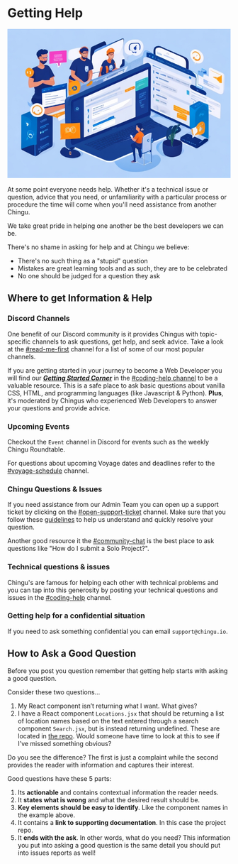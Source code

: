 # Getting Help

![Web Developers helping each other](./assets/WebDevs_helping_each_other.jpeg)

At some point everyone needs help. Whether it's a technical issue or question, advice that you need, or unfamiliarity with a particular process or procedure the time will come when you'll need  assistance from another Chingu.

We take great pride in helping one another be the best developers we can be.

There's no shame in asking for help and at Chingu we believe:

- There's no such thing as a "stupid" question
- Mistakes are great learning tools and as such, they are to be celebrated
- No one should be judged for a question they ask

## Where to get Information & Help

### Discord Channels

One benefit of our Discord community is it provides Chingus with
topic-specific channels to ask questions, get help, and seek advice. Take a
look at the [#read-me-first](https://discord.com/channels/330284646283608064/768860298965942323) channel for a list of some of our most popular channels.

If you are getting started in your journey to become a Web Developer you will
find our [**_Getting Started Corner_**](https://discord.com/channels/330284646283608064/1201180186717196368) in the [#coding-help channel](https://discord.com/channels/330284646283608064/1047615334703714394) to be a valuable resource. This is a
safe place to ask basic questions about vanilla CSS, HTML, and programming
languages (like Javascript & Python). **Plus**, it's moderated by Chingus who
experienced Web Developers to answer your questions and provide advice.

### Upcoming Events

Checkout the `Event` channel in Discord for events such as the weekly Chingu Roundtable.

For questions about upcoming Voyage dates and deadlines refer to the
[#voyage-schedule](https://discord.com/channels/330284646283608064/913775964138393611)
channel.

### Chingu Questions & Issues
  
If you need assistance from our Admin Team you can open up a support ticket
by clicking on the [#open-support-ticket](https://discord.com/channels/330284646283608064/1105911757177888908) channel. Make sure that you follow these [guidelines](#how-to-ask-a-good-question) to help us understand and quickly resolve your question.

Another good resource it the [#community-chat](https://discord.com/channels/330284646283608064/578606247448936448) is the best place to ask questions
like "How do I submit a Solo Project?".
  
### Technical questions & issues
  
Chingu's are famous for helping each other with technical problems and you
can tap into this generosity by posting your technical questions and issues
in the [#coding-help](https://discord.com/channels/330284646283608064/1047615334703714394) channel.

### Getting help for a confidential situation
  
If you need to ask something confidential you can email `support@chingu.io`.

## How to Ask a Good Question

Before you post you question remember that getting help starts with asking a good question.

Consider these two questions…

1. My React component isn’t returning what I want. What gives?
2. I have a React component `Locations.jsx` that should be returning a list of location names based on the text entered through a search component `Search.jsx`, but is instead returning undefined. These are located in [the repo](https://github.com/jdmedlock/meteorite). Would someone have time to look at this to see if I’ve missed something obvious?

Do you see the difference? The first is just a complaint while the second provides the reader with information and captures their interest.

Good questions have these 5 parts:

1. Its **actionable** and contains contextual information the reader needs.
2. It **states what is wrong** and what the desired result should be.
3. **Key elements should be easy to identify**. Like the component names in the example above.
4. It contains a **link to supporting documentation**. In this case the project repo.
5. It **ends with the ask**. In other words, what do you need? This information you put into asking a good question is the same detail you should put into issues reports as well!
